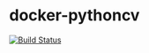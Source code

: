 # docker-pythoncv
[![Build Status](https://travis-ci.org/patrickhulce/docker-pythoncv.svg?branch=master)](https://travis-ci.org/patrickhulce/docker-pythoncv)
